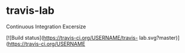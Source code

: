 # travis-lab
Continuous Integration Excersize

[![Build 
status](https://travis-ci.org/USERNAME/travis-
lab.svg?master)](https://travis-ci.org/USERNAME
